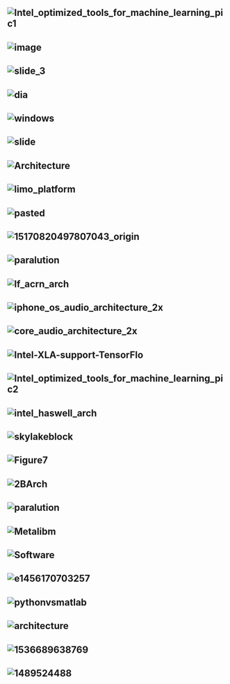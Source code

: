 ![Intel_optimized_tools_for_machine_learning_pic1](https://software.intel.com/sites/default/files/managed/8c/da/Intel_optimized_tools_for_machine_learning_pic1.png)
--------------
![image](http://present5.com/presentation/6deffbccbc837d9a022c5bed1b467f48/image-13.jpg)
-------------
![slide_3](http://images.slideplayer.com/23/6640477/slides/slide_3.jpg)
--------------
![dia](http://www.hector.ac.uk/cse/documentation/SerialOpt/dia.jpg)
--------------
![windows](https://liliputing-wpengine.netdna-ssl.com/wp-content/uploads/2018/03/windows-ml_01-680x393.jpg)
--------------
![slide](https://cf.ppt-online.org/files1/slide/n/njDJfLIc7Q8Zt5szGqEPA9BhRTNXbulW0YeKy1wCvi/slide-1.jpg)
--------------
![Architecture](https://www.roguewave.com/sites/rw/files/assets/images/IMSL-Java-Architecture.png)
--------------
![limo_platform](https://www.javiercancela.com/images/uploads/2008/05/limo_platform.png)
--------------
![pasted](https://devblogs.nvidia.com/wp-content/uploads/2017/10/pasted-image-0-11.png)
--------------
![15170820497807043_origin](https://static.seekingalpha.com/uploads/2018/1/27/43253696-15170820497807043_origin.png)
--------------
![paralution](https://developer.nvidia.com/sites/default/files/akamai/cuda/images/product_supporting_images/paralution-lib.jpg)
--------------
![lf_acrn_arch](http://linuxgizmos.com/files/lf_acrn_arch.jpg)
--------------
![iphone_os_audio_architecture_2x](https://developer.apple.com/library/archive/documentation/MusicAudio/Conceptual/CoreAudioOverview/Art/iphone_os_audio_architecture_2x.png)
--------------
![core_audio_architecture_2x](https://developer.apple.com/library/archive/documentation/MusicAudio/Conceptual/CoreAudioOverview/Art/core_audio_architecture_2x.png)
--------------
![Intel-XLA-support-TensorFlo](https://6lli539m39y3hpkelqsm3c2fg-wpengine.netdna-ssl.com/wp-content/uploads/2018/01/Intel-XLA-support-TensorFlow.png)
--------------
![Intel_optimized_tools_for_machine_learning_pic2](https://software.intel.com/sites/default/files/managed/8c/da/Intel_optimized_tools_for_machine_learning_pic2.png)
--------------

![intel_haswell_arch](http://www.prace-ri.eu/IMG/png/intel_haswell_arch.png)
--------------
![skylakeblock](https://techreport.com/r.x/2017_10_03_Intel_s_Core_i7_8700K_CPU_reviewed/skylakeblock.png)
--------------
![Figure7](https://www.embedded-vision.com/sites/default/files/technical-articles/DeepLearningSoftware/Figure7.png)
--------------
![2BArch](https://2.bp.blogspot.com/-U6qhe_6uV6Y/WcyB2cf9xjI/AAAAAAAAHnc/L6CbHKu0JsE-4MS-hFjWfpoGkqtDd0aRwCLcBGAs/s1600/iOS%2BLayered%2BArch-1.png)
--------------
![paralution](https://developer.nvidia.com/sites/default/files/akamai/cuda/images/product_supporting_images/paralution-lib.jpg)
--------------
![Metalibm](https://prod.kalray.eu/wp-content/uploads/2018/04/Metalibm-diagram-XS.png)
--------------
![Software](https://6lli539m39y3hpkelqsm3c2fg-wpengine.netdna-ssl.com/wp-content/uploads/2018/01/BDEC-Software-Ecosystem.png)
--------------
![e1456170703257](https://ideas-productivity.org/wordpress/wp-content/uploads/2014/12/FutureAppBigPicture-e1456170703257.jpg)
--------------
![pythonvsmatlab](http://www.pyzo.org/_images/pythonvsmatlab.png)
--------------
![architecture](https://www.researchgate.net/profile/Amber_Jones/publication/275673185/figure/fig2/AS:268820082327555@1441103110116/ODM-Tools-Python-software-architecture.png)
--------------
![1536689638769](https://www.mathworks.com/products/simscape/features/_jcr_content/productFeaturesParsys/productfeature_69867/subFeatures/item_1/imageEnhancedParsys/imagegallery/images/item_1.adapt.full.high.jpg/1536689638769.jpg)
--------------
![1489524488](https://image.slidesharecdn.com/presentation-170314204158/95/enabling-open-and-reproducible-computer-systems-research-the-good-the-bad-and-the-ugly-4-638.jpg?cb=1489524488)
--------------
![]()
--------------
![]()
--------------
![]()
--------------
![]()
--------------
